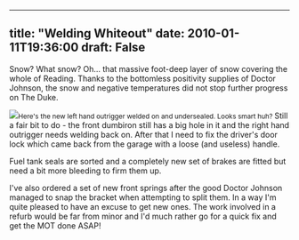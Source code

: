 
---
title: "Welding Whiteout"
date: 2010-01-11T19:36:00
draft: False
---

Snow?  What snow?  Oh... that massive foot-deep layer of snow covering the whole of Reading.  Thanks to the bottomless positivity supplies of Doctor Johnson, the snow and negative temperatures did not stop further progress on The Duke.

<a href="http://danandtheduke.co.uk/uploaded_images/IMG_7142-787173.JPG"><img src="http://danandtheduke.co.uk/uploaded_images/IMG_7142-787168.JPG"/></a><span style="font-size:85%;">Here's the new left hand outrigger welded on and undersealed.  Looks smart huh?
</span>
Still a fair bit to do - the front <span>dumbiron</span> still has a big hole in it and the right hand outrigger needs welding back on.  After that I need to fix the driver's door lock which came back from the garage with a loose (and useless) handle.

Fuel tank seals are sorted and a completely new set of brakes are fitted but need a bit more bleeding to firm them up.

I've also ordered a set of new front springs after the good Doctor Johnson managed to snap the bracket when attempting to split them.  In a way I'm quite pleased to have an excuse to get new ones.  The work involved in a <span>refurb</span> would be far from minor and I'd much rather go for a quick fix and get the MOT done ASAP!